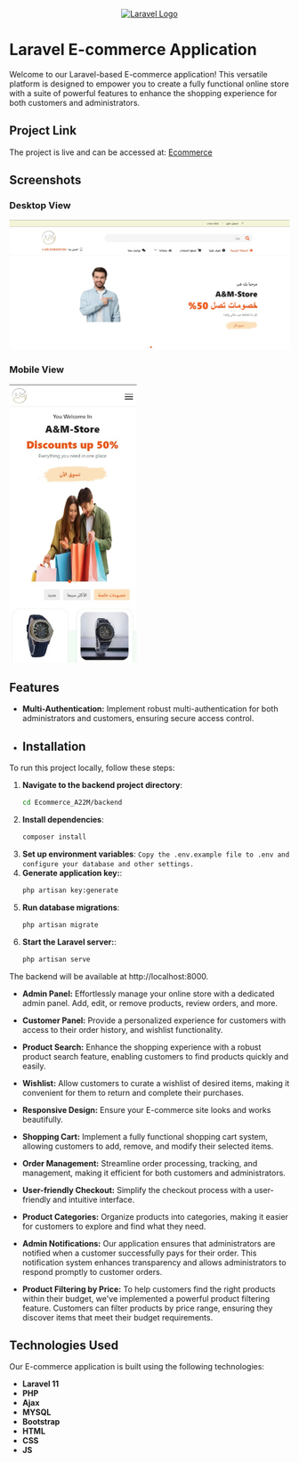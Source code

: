 <p align="center"><a href="https://laravel.com" target="_blank"><img src="https://raw.githubusercontent.com/laravel/art/master/logo-lockup/5%20SVG/2%20CMYK/1%20Full%20Color/laravel-logolockup-cmyk-red.svg" width="400" alt="Laravel Logo"></a></p>


# Laravel E-commerce Application

Welcome to our Laravel-based E-commerce application! This versatile platform is designed to empower you to create a fully functional online store with a suite of powerful features to enhance the shopping experience for both customers and administrators.

## Project Link

The project is live and can be accessed at: [ Ecommerce ](https://a22m.alsafwa1.com/)

## Screenshots

### Desktop View
![Desktop View](./assets/destop.jpg)

### Mobile View
<img src="./assets/mobile.jpg" alt="phone View" style="height: 500px;" />

## Features

- **Multi-Authentication:** Implement robust multi-authentication for both administrators and customers, ensuring secure access control.

- ## Installation

To run this project locally, follow these steps:

1. **Navigate to the backend project directory**:
   ```bash
   cd Ecommerce_A22M/backend
   ```
2. **Install dependencies**:
   ```bash
   composer install
3. **Set up environment variables**:
   ```Copy the .env.example file to .env and configure your database and other settings.```
4. **Generate application key:**:
   ```bash
   php artisan key:generate
5. **Run database migrations**:
   ```bash
   php artisan migrate
5. **Start the Laravel server:**:
   ```bash
   php artisan serve
   ```

The backend will be available at http://localhost:8000.

- **Admin Panel:** Effortlessly manage your online store with a dedicated admin panel. Add, edit, or remove products, review orders, and more.

- **Customer Panel:** Provide a personalized experience for customers with access to their order history, and wishlist functionality.

- **Product Search:** Enhance the shopping experience with a robust product search feature, enabling customers to find products quickly and easily.

- **Wishlist:** Allow customers to curate a wishlist of desired items, making it convenient for them to return and complete their purchases.

- **Responsive Design:** Ensure your E-commerce site looks and works beautifully.

- **Shopping Cart:** Implement a fully functional shopping cart system, allowing customers to add, remove, and modify their selected items.

- **Order Management:** Streamline order processing, tracking, and management, making it efficient for both customers and administrators.

- **User-friendly Checkout:** Simplify the checkout process with a user-friendly and intuitive interface.

- **Product Categories:** Organize products into categories, making it easier for customers to explore and find what they need.

- **Admin Notifications:** Our application ensures that administrators are notified when a customer successfully pays for their order. This notification system enhances transparency and allows administrators to respond promptly to customer orders.
 
- **Product Filtering by Price:** To help customers find the right products within their budget, we've implemented a powerful product filtering feature. Customers can filter products by price range, ensuring they discover items that meet their budget requirements.



## Technologies Used

Our E-commerce application is built using the following technologies:

- **Laravel 11** 
- **PHP**
- **Ajax**
- **MYSQL**
- **Bootstrap**
- **HTML**
- **CSS**
- **JS** 


